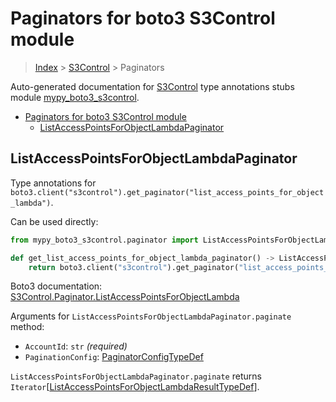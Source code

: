# Paginators for boto3 S3Control module

> [Index](..) > [S3Control](.) > Paginators

Auto-generated documentation for
[S3Control](https://boto3.amazonaws.com/v1/documentation/api/1.17.77/reference/services/s3control.html#S3Control)
type annotations stubs module
[mypy_boto3_s3control](https://pypi.org/project/mypy-boto3-s3control/).

- [Paginators for boto3 S3Control module](#paginators-for-boto3-s3control-module)
  - [ListAccessPointsForObjectLambdaPaginator](#listaccesspointsforobjectlambdapaginator)

## ListAccessPointsForObjectLambdaPaginator

Type annotations for
`boto3.client("s3control").get_paginator("list_access_points_for_object_lambda")`.

Can be used directly:

```python
from mypy_boto3_s3control.paginator import ListAccessPointsForObjectLambdaPaginator

def get_list_access_points_for_object_lambda_paginator() -> ListAccessPointsForObjectLambdaPaginator:
    return boto3.client("s3control").get_paginator("list_access_points_for_object_lambda")
```

Boto3 documentation:
[S3Control.Paginator.ListAccessPointsForObjectLambda](https://boto3.amazonaws.com/v1/documentation/api/1.17.77/reference/services/s3control.html#S3Control.Paginator.ListAccessPointsForObjectLambda)

Arguments for `ListAccessPointsForObjectLambdaPaginator.paginate` method:

- `AccountId`: `str` *(required)*
- `PaginationConfig`:
  [PaginatorConfigTypeDef](./type_defs.md#paginatorconfigtypedef)

`ListAccessPointsForObjectLambdaPaginator.paginate` returns
`Iterator`\[[ListAccessPointsForObjectLambdaResultTypeDef](./type_defs.md#listaccesspointsforobjectlambdaresulttypedef)\].
